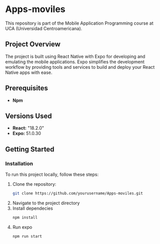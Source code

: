 # Apps-moviles

This repository is part of the Mobile Application Programming course at UCA (Universidad Centroamericana).

## Project Overview

The project is built using React Native with Expo for developing and emulating the mobile applications. Expo simplifies the development workflow by providing tools and services to build and deploy your React Native apps with ease.

## Prerequisites

- **Npm**

## Versions Used

- **React:** "18.2.0"
- **Expo:** 51.0.30

## Getting Started

### Installation

To run this project locally, follow these steps:

1. Clone the repository:
   ```bash
   git clone https://github.com/yourusername/Apps-moviles.git

2. Navigate to the project directory
3. Install dependecies
   ```bash
   npm install
4. Run expo
   ```bash
   npm run start


